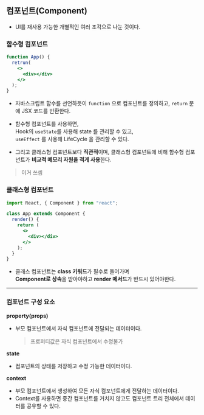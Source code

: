 ## 컴포넌트(Component)

- UI를 재사용 가능한 개별적인 여러 조각으로 나눈 것이다.

### 함수형 컴포넌트

```jsx
function App() {
  retrun(
    <>
      <div></div>
    </>
  );
}
```

- 자바스크립트 함수를 선언하듯이 `function` 으로 컴포넌트를 정의하고, `return` 문에 JSX 코드를 반환한다.

* 함수형 컴포넌트를 사용하면,  
  Hook의 `useState`를 사용해 state 를 관리할 수 있고,  
   `useEffect` 를 사용해 LifeCycle 을 관리할 수 있다.

- 그리고 클래스형 컴포넌트보다 **직관적**이며, 클래스형 컴포넌트에 비해 함수형 컴포넌트가 **비교적 메모리 자원을 적게 사용**한다.

> 이거 쓰셈

### 클래스형 컴포넌트

```jsx
import React, { Component } from "react";

class App extends Component {
  render() {
    return (
      <>
        <div></div>
      </>
    );
  }
}
```

- 클래스 컴포넌트는 **class 키워드**가 필수로 들어가며  
  **Component로 상속**을 받아야하고 **render 메서드**가 반드시 있어야한다.

---

### 컴포넌트 구성 요소

**property(props)**

- 부모 컴포넌트에서 자식 컴포넌트에 전달되는 데이터이다.
  > 프로퍼티값은 자식 컴포넌트에서 수정불가

**state**

- 컴포넌트의 상태를 저장하고 수정 가능한 데이터이다.

**context**

- 부모 컴포넌트에서 생성하여 모든 자식 컴포넌트에게 전달하는 데이터이다.
- Context를 사용하면 중간 컴포넌트를 거치지 않고도 컴포넌트 트리 전체에서 데이터를 공유할 수 있다.

